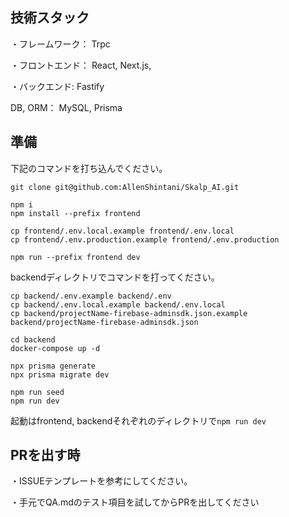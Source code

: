 ## 技術スタック

・フレームワーク： Trpc


・フロントエンド： React, Next.js, 


・バックエンド: Fastify


DB, ORM： MySQL, Prisma


## 準備
下記のコマンドを打ち込んでください。


`git clone git@github.com:AllenShintani/Skalp_AI.git`



```
npm i
npm install --prefix frontend

cp frontend/.env.local.example frontend/.env.local
cp frontend/.env.production.example frontend/.env.production

npm run --prefix frontend dev
```

backendディレクトリでコマンドを打ってください。
```
cp backend/.env.example backend/.env
cp backend/.env.local.example backend/.env.local
cp backend/projectName-firebase-adminsdk.json.example backend/projectName-firebase-adminsdk.json

cd backend
docker-compose up -d

npx prisma generate
npx prisma migrate dev

npm run seed
npm run dev
```

起動はfrontend, backendそれぞれのディレクトリで`npm run dev`


## PRを出す時
・ISSUEテンプレートを参考にしてください。


・手元でQA.mdのテスト項目を試してからPRを出してください
